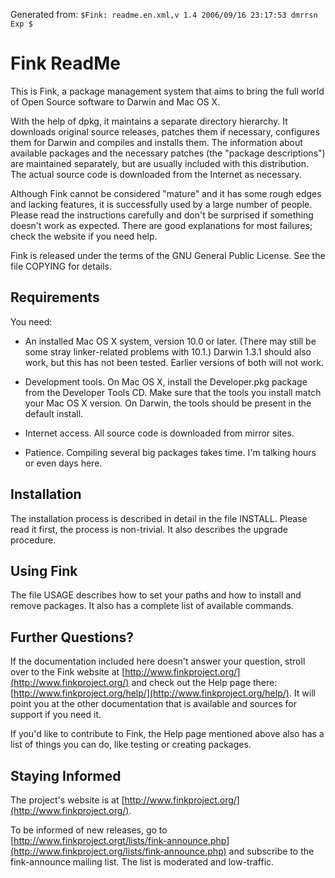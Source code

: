 Generated from: `$Fink: readme.en.xml,v 1.4 2006/09/16 23:17:53 dmrrsn Exp $`

 Fink ReadMe
=============

This is Fink, a package management system that aims to bring the full world
of Open Source software to Darwin and Mac OS X.

With the help of dpkg, it maintains a separate directory hierarchy. It
downloads original source releases, patches them if necessary, configures
them for Darwin and compiles and installs them. The information about
available packages and the necessary patches (the "package descriptions")
are maintained separately, but are usually included with this distribution.
The actual source code is downloaded from the Internet as necessary.

Although Fink cannot be considered "mature" and it has some rough edges and
lacking features, it is successfully used by a large number of people.
Please read the instructions carefully and don't be surprised if something
doesn't work as expected. There are good explanations for most failures;
check the website if you need help.

Fink is released under the terms of the GNU General Public License. See the
file COPYING for details.


 Requirements
--------------
You need:

 * An installed Mac OS X system, version 10.0 or later. (There may still be
   some stray linker-related problems with 10.1.) Darwin 1.3.1 should also
   work, but this has not been tested. Earlier versions of both will not
   work.

 * Development tools. On Mac OS X, install the Developer.pkg package from
   the Developer Tools CD. Make sure that the tools you install match your
   Mac OS X version. On Darwin, the tools should be present in the default
   install.

 * Internet access. All source code is downloaded from mirror sites.

 * Patience. Compiling several big packages takes time. I'm talking hours or
   even days here.


 Installation
--------------
The installation process is described in detail in the file INSTALL. Please
read it first, the process is non-trivial. It also describes the upgrade
procedure.


 Using Fink
------------
The file USAGE describes how to set your paths and how to install and remove
packages. It also has a complete list of available commands.


 Further Questions?
--------------------
If the documentation included here doesn't answer your question, stroll over
to the Fink website at [http://www.finkproject.org/](http://www.finkproject.org/) and check out the Help
page there: [http://www.finkproject.org/help/](http://www.finkproject.org/help/). It will point you at the
other documentation that is available and sources for support if you need
it.

If you'd like to contribute to Fink, the Help page mentioned above also has
a list of things you can do, like testing or creating packages.


 Staying Informed
------------------
The project's website is at [http://www.finkproject.org/](http://www.finkproject.org/).

To be informed of new releases, go to
[http://www.finkproject.orgt/lists/fink-announce.php](http://www.finkproject.org/lists/fink-announce.php) and subscribe to the
fink-announce mailing list. The list is moderated and low-traffic.

